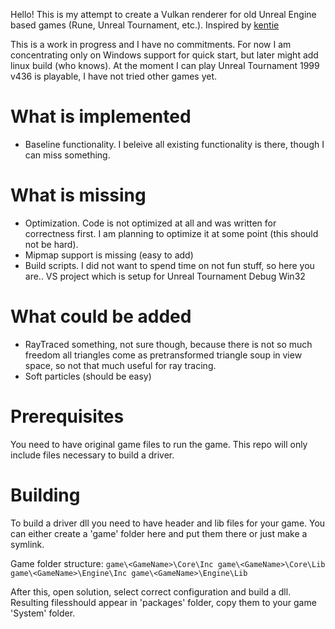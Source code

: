 Hello! This is my attempt to create a Vulkan renderer for old Unreal Engine based games (Rune, Unreal Tournament, etc.). Inspired by [kentie](https://kentie.net/article/d3d10drv/)

This is a work in progress and I have no commitments.
For now I am concentrating only on Windows support for quick start, but later might add linux build (who knows).
At the moment I can play Unreal Tournament 1999 v436 is playable, I have not tried other games yet.

What is implemented
===================
 - Baseline functionality. I beleive all existing functionality is there, though I can miss something.

What is missing
===============
 - Optimization. Code is not optimized at all and was written for correctness first. I am planning to optimize it at some point (this should not be hard).
 - Mipmap support is missing (easy to add)
 - Build scripts. I did not want to spend time on not fun stuff, so here you are.. VS project which is setup for Unreal Tournament Debug Win32

What could be added
===================
 - RayTraced something, not sure though, because there is not so much freedom all triangles come as pretransformed triangle soup in view space, so not that much useful for ray tracing.
 - Soft particles (should be easy)


Prerequisites
=============
You need to have original game files to run the game. This repo will only include files necessary to build a driver.

Building
========
To build a driver dll you need to have header and lib files for your game.
You can either create a 'game' folder here and put them there or just make a symlink.

Game folder structure:
`
game\<GameName>\Core\Inc
game\<GameName>\Core\Lib
game\<GameName>\Engine\Inc
game\<GameName>\Engine\Lib
`

After this, open solution, select correct configuration and build a dll. Resulting filesshould appear in 'packages' folder, copy them to your game 'System' folder.





